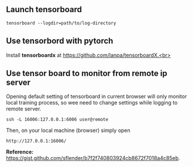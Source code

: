 ## Launch tensorboard
```console
tensorboard --logdir=path/to/log-directory
```

## Use tensorbord with pytorch
Install <b>tensorboardx</b> at https://github.com/lanpa/tensorboardX.<br>

## Use tensor board to monitor from remote ip server
Opening default setting of tensorboard in current browser will only monitor local training process, 
so wee need to change settings while logging to remote server.<br>

```console
ssh -L 16006:127.0.0.1:6006 user@remote
```
Then, on your local machine (browser) simply open <br>
```console
http://127.0.0.1:16006/
```
<b>Reference:</b> https://gist.github.com/sflender/b7f2f740803924cb8672f7018a4c85eb.